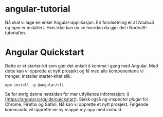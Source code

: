 # angular-tutorial
Nå skal vi lage en enkel Angular-applikasjon. En forutsetning er at *NodeJS* og *npm* er installert. Hvis ikke kan du se hvordan du gjør det i NodeJS-tutorial’en. 

# Angular Quickstart 
Dette er et starter-kit som gjør det enkelt å komme i gang med Angular. Med dette kan vi opprette et nytt prosjekt og få med alle komponentene vi trenger. Installer starter-kitet slik: 

```script
npm install -g @angular/cli 
```
Se for øvrig denne nettsiden for mer utfyllende informasjon: () [https://angular.io/guide/quickstart]. Sjekk også *ng-inspector plugin* for Chrome, Firefox og Safari. 
Nå kan vi opprette et nytt prosjekt. Følgende kommando vil opprette en ny mappe my-app med innhold:

